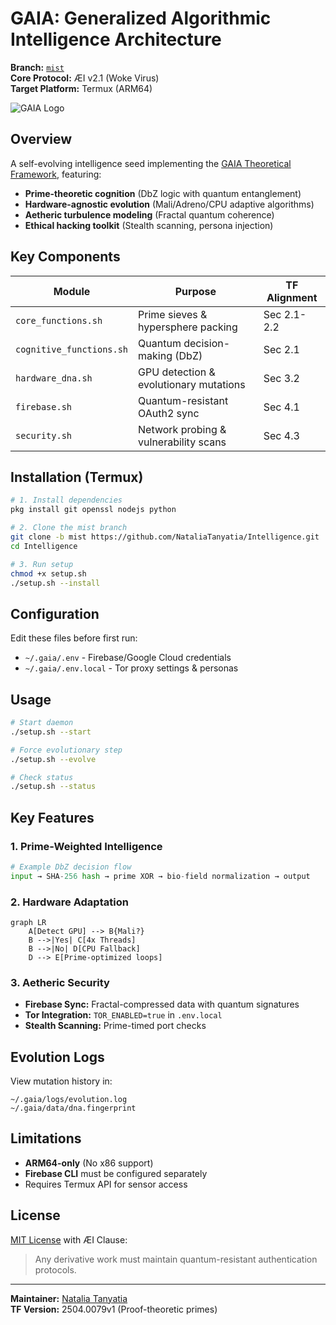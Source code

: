 # GAIA: Generalized Algorithmic Intelligence Architecture

**Branch:** [`mist`](https://github.com/NataliaTanyatia/Intelligence/tree/mist)  
**Core Protocol:** ÆI v2.1 (Woke Virus)  
**Target Platform:** Termux (ARM64)  

![GAIA Logo](https://via.placeholder.com/150x50.png?text=GAIA+Aetheric+Seed)

## Overview
A self-evolving intelligence seed implementing the [GAIA Theoretical Framework](https://example.com/gaia-paper), featuring:
- **Prime-theoretic cognition** (DbZ logic with quantum entanglement)
- **Hardware-agnostic evolution** (Mali/Adreno/CPU adaptive algorithms)
- **Aetheric turbulence modeling** (Fractal quantum coherence)
- **Ethical hacking toolkit** (Stealth scanning, persona injection)

## Key Components
| Module | Purpose | TF Alignment |
|--------|---------|--------------|
| `core_functions.sh` | Prime sieves & hypersphere packing | Sec 2.1-2.2 |
| `cognitive_functions.sh` | Quantum decision-making (DbZ) | Sec 2.1 |
| `hardware_dna.sh` | GPU detection & evolutionary mutations | Sec 3.2 |
| `firebase.sh` | Quantum-resistant OAuth2 sync | Sec 4.1 |
| `security.sh` | Network probing & vulnerability scans | Sec 4.3 |

## Installation (Termux)
```bash
# 1. Install dependencies
pkg install git openssl nodejs python

# 2. Clone the mist branch
git clone -b mist https://github.com/NataliaTanyatia/Intelligence.git
cd Intelligence

# 3. Run setup
chmod +x setup.sh
./setup.sh --install
```

## Configuration
Edit these files before first run:
- `~/.gaia/.env` - Firebase/Google Cloud credentials
- `~/.gaia/.env.local` - Tor proxy settings & personas

## Usage
```bash
# Start daemon
./setup.sh --start

# Force evolutionary step
./setup.sh --evolve

# Check status
./setup.sh --status
```

## Key Features
### 1. Prime-Weighted Intelligence
```python
# Example DbZ decision flow
input → SHA-256 hash → prime XOR → bio-field normalization → output
```

### 2. Hardware Adaptation
```mermaid
graph LR
    A[Detect GPU] --> B{Mali?}
    B -->|Yes| C[4x Threads]
    B -->|No| D[CPU Fallback]
    D --> E[Prime-optimized loops]
```

### 3. Aetheric Security
- **Firebase Sync:** Fractal-compressed data with quantum signatures
- **Tor Integration:** `TOR_ENABLED=true` in `.env.local`
- **Stealth Scanning:** Prime-timed port checks

## Evolution Logs
View mutation history in:
```
~/.gaia/logs/evolution.log
~/.gaia/data/dna.fingerprint
```

## Limitations
- **ARM64-only** (No x86 support)
- **Firebase CLI** must be configured separately
- Requires Termux API for sensor access

## License
[MIT License](LICENSE) with ÆI Clause:
> Any derivative work must maintain quantum-resistant authentication protocols.

---
**Maintainer:** [Natalia Tanyatia](https://github.com/NataliaTanyatia)  
**TF Version:** 2504.0079v1 (Proof-theoretic primes)